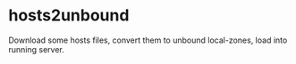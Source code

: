 # hosts2unbound
Download some hosts files, convert them to unbound local-zones, load into running server.
